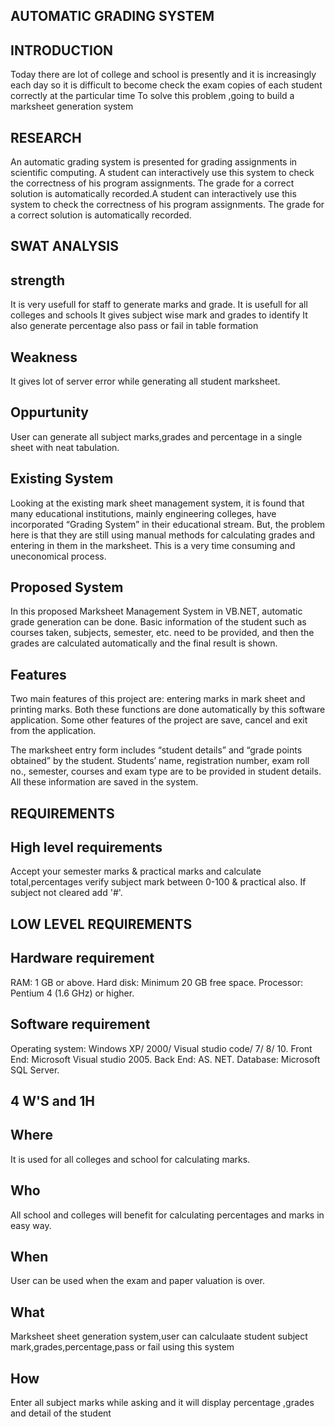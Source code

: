 ## AUTOMATIC GRADING SYSTEM

## INTRODUCTION
   Today there are lot of college  and school is presently and it is increasingly each day 
   so it is difficult to become check the exam copies of each student correctly at the particular time
  To solve this problem ,going to build a marksheet generation system
  
## RESEARCH
An automatic grading system is presented for grading assignments in scientific computing. A student can interactively use this system to check the correctness of his program assignments. The grade for a correct solution is automatically recorded.A student can interactively use this system to check the correctness of his program assignments. The grade for a correct solution is automatically recorded. 
        
## SWAT ANALYSIS

## strength
 It is very usefull for staff to generate marks and grade.
 It is usefull for all colleges and schools
It gives subject wise mark and grades to identify
It also generate percentage also pass or fail in table formation
         
 ## Weakness
  It gives lot of server error while generating all student marksheet.
         
 ## Oppurtunity
 
 User can generate all subject marks,grades and percentage in a single sheet with neat tabulation.
         
 ## Existing System

   Looking at the existing mark sheet management system, it is found that many educational institutions, mainly engineering colleges, have incorporated “Grading System” in their educational stream. But, the problem here is that they are still using manual methods for calculating grades and entering in them in the marksheet. This is a very time consuming and uneconomical process.
   
## Proposed System

 In this proposed Marksheet Management System in VB.NET, automatic grade generation can be done. Basic information of the student such as courses taken, subjects, semester, etc. need to be provided, and then the grades are calculated automatically and the final result is shown.
    
 ## Features
 
   Two main features of this project are: entering marks in mark sheet and printing marks. Both these functions are done automatically by this software application. Some other features of the project are save, cancel and exit from the application.

   The marksheet entry form includes “student details” and “grade points obtained” by the student. Students’ name, registration number, exam roll no., semester, courses and exam type are to be provided in student details. All these information are saved in the system.

## REQUIREMENTS

## High level requirements
 Accept your semester marks & practical marks and calculate total,percentages
 verify subject mark between 0-100 & practical also.
  If subject not cleared add '#'.
        
## LOW LEVEL REQUIREMENTS

## Hardware requirement
  RAM: 1 GB or above.
  Hard disk: Minimum 20 GB free space.
  Processor: Pentium 4 (1.6 GHz) or higher.
  
## Software requirement
 Operating system: Windows XP/ 2000/ Visual studio code/ 7/ 8/ 10.
 Front End: Microsoft Visual studio 2005.
 Back End: AS. NET.
 Database: Microsoft SQL Server.
 
## 4 W'S and 1H

## Where 
 It is used for all colleges and school for calculating marks.
 
## Who 
All school and colleges will benefit for calculating percentages and marks in easy way.

## When
User can be used when the exam and paper valuation is over.

## What
Marksheet sheet generation system,user can calculaate student subject mark,grades,percentage,pass or fail using this system

## How 
Enter all subject marks while asking and it will display percentage ,grades and detail of the student
